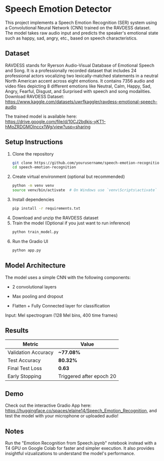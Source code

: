 # Speech Emotion Detector

This project implements a Speech Emotion Recognition (SER) system using a Convolutional Neural Network (CNN) trained on the RAVDESS dataset. The model takes raw audio input and predicts the speaker's emotional state such as happy, sad, angry, etc., based on speech characteristics.

## Dataset
RAVDESS stands for Ryerson Audio-Visual Database of Emotional Speech and Song. It is a professionally recorded dataset that includes 24 professional actors vocalizing two lexically-matched statements in a neutral North American accent across eight emotions. It contains 7356 audio and video files depicting 8 different emotions like Neutral, Calm, Happy, Sad, Angry, Fearful, Disgust, and Surprised with speech and song modalities.<br>
Download RAVDESS Dataset: https://www.kaggle.com/datasets/uwrfkaggler/ravdess-emotional-speech-audio

The trained model is available here: https://drive.google.com/file/d/10CJ2bdkjs-yKT1-hMoZRDGMOlnccx1Wg/view?usp=sharing

## Setup Instructions
1. Clone the repository
   ```bash
   git clone https://github.com/yourusername/speech-emotion-recognition.git
   cd speech-emotion-recognition
   ```
2. Create virtual environment (optional but recommended)
    ```bash
    python -m venv venv
    source venv/bin/activate  # On Windows use `venv\Scripts\activate`
    ```
3. Install dependencies
   ```bash
   pip install -r requirements.txt
   ```
4. Download and unzip the RAVDESS dataset
5. Train the model (Optional if you just want to run inference)
   ```bash
   python train_model.py
   ```
7. Run the Gradio UI
   ```bash
   python app.py
   ```
## Model Architecture
The model uses a simple CNN with the following components:

- 2 convolutional layers

- Max pooling and dropout

- Flatten + Fully Connected layer for classification

Input: Mel spectrogram (128 Mel bins, 400 time frames)

## Results 

| Metric              | Value                      |
| ------------------- | -------------------------- |
| Validation Accuracy | **\~77.08%**                |
| Test Accuracy       | **80.32%**                  |
| Final Test Loss     | **0.63**                   |
| Early Stopping      | Triggered after epoch 20 |

## Demo
Check out the interactive Gradio App here: https://huggingface.co/spaces/elaine14/Speech_Emotion_Recognition, and test the model with your microphone or uploaded audio!

## Notes
Run the "Emotion Recognition from Speech.ipynb" notebook instead with a T4 GPU on Google Colab for faster and simpler execution. It also provides insightful vizualizations to understand the model's performance.
